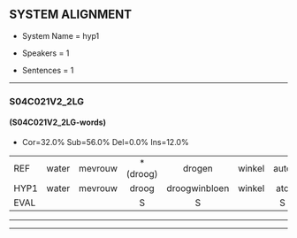
## SYSTEM ALIGNMENT

- System Name = hyp1

- Speakers = 1

- Sentences = 1

---

### S04C021V2_2LG

#### (S04C021V2_2LG-words)

- Cor=32.0%	Sub=56.0%	Del=0.0%	Ins=12.0%

|  |  |  |  |  |  |  |  |  |  |  |  |  |  |  |  |  |  |  |  |  |  |  |  |  |  |  |  |  |  |  |  |  |  |  |  |  |  |  |  |  |  |  |  |  |  |  |  |  |  |  |
|:--- |:---:|:---:|:---:|:---:|:---:|:---:|:---:|:---:|:---:|:---:|:---:|:---:|:---:|:---:|:---:|:---:|:---:|:---:|:---:|:---:|:---:|:---:|:---:|:---:|:---:|:---:|:---:|:---:|:---:|:---:|:---:|:---:|:---:|:---:|:---:|:---:|:---:|:---:|:---:|:---:|:---:|:---:|:---:|:---:|:---:|:---:|:---:|:---:|:---:|:---:|
| REF | water | mevrouw | *(droog) | drogen | winkel | auto | schouders | *(verhalen) | verhaal | koning | moeilijk | moeilijk | speelplaats | drinken | hoofdpijn | regen | vliegtuig | stoppen | opnieuw |  |  |  |  |  |  | gooien | sneeuwen | moeder | liedje | potlood | fietsbel | vinger | dichtbij | meisje | *s | chauffeur*(schuifdeur) | muziek | waarom | scheuren | lawaai | zwemmen | vuurwerk | appel | cola | kussen | eerste | circus | kleuren | voetbal | vlinder |
| HYP1 | water | mevrouw | droog | droogwinbloen | winkel | ato | scadog | verhalen | verhl | cony | moeilijk | moelijk | speelplaats | d'rinki | hoofdpijn | regen | vliegtuig | stoppen | opnieuw | goeien | seeuw | en | moe | der | nietje | potlot | fiets | pel | wine | dicht | bij | bijisje | a | schijf | der | nis | niet | waarom? | sheren | lawi | zwemmen | murwefk | appel | cola | issen | eerste | gierkus | kleuren | voetbal | vienden |
| EVAL |  |  | S | S |  | S | S | S | S | S |  | S |  | S |  |  |  |  |  | I | I | I | I | I | I | S | S | S | S | S | S | S | S | S | S | S | S | S | S | S |  | S |  |  | S |  | S |  |  | S |
---

---
